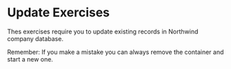 # Update Exercises

Thes exercises require you to update existing records in Northwind company database.

Remember:
 If you make a mistake you can always remove the container and start a new one.